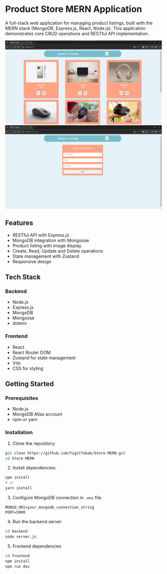 # Product Store MERN Application

A full-stack web application for managing product listings, built with the MERN stack (MongoDB, Express.js, React, Node.js). This application demonstrates core CRUD operations and RESTful API implementation.

![Homepage](https://github.com/YigitTabak/Store-MERN/blob/master/screenShot.jpg?raw=true)
![Create Product](https://github.com/YigitTabak/Store-MERN/blob/master/screenShot2.jpg?raw=true)

## Features

- RESTful API with Express.js
- MongoDB integration with Mongoose
- Product listing with image display
- Create, Read, Update and Delete operations
- State management with Zustand
- Responsive design

## Tech Stack

### Backend
- Node.js
- Express.js
- MongoDB
- Mongoose
- dotenv

### Frontend
- React
- React Router DOM
- Zustand for state management
- Vite
- CSS for styling

## Getting Started

### Prerequisites
- Node.js
- MongoDB Atlas account
- npm or yarn

### Installation

1. Clone the repository:
```bash
git clone https://github.com/YigitTabak/Store-MERN.git
cd Store-MERN
```
2. Install dependencies:
```bash
npm install
# or
yarn install
```
3. Configure MongoDB connection in `.env` file.
```
MONGO_URI=your_mongodb_connection_string
PORT=5000
```
4. Run the backend server
```bash
cd backend
node server.js
```

5. Frontend dependencies
```bash
cd frontend
npm install
npm run dev
```

